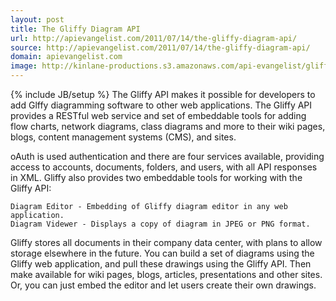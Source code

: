 ```yaml
---
layout: post
title: The Gliffy Diagram API
url: http://apievangelist.com/2011/07/14/the-gliffy-diagram-api/
source: http://apievangelist.com/2011/07/14/the-gliffy-diagram-api/
domain: apievangelist.com
image: http://kinlane-productions.s3.amazonaws.com/api-evangelist/gliffy/gliffy-logo.gif
---
```

{% include JB/setup %}
The Gliffy API makes it possible for developers to add Glffy diagramming software to other web applications.
The Gliffy API provides a RESTful web service and set of embeddable tools for adding flow charts, network diagrams, class diagrams and more to their wiki pages, blogs, content management systems (CMS), and sites.

oAuth is used authentication and there are four services available, providing access to accounts, documents, folders, and users, with all API responses in XML.
Gliffy also provides two embeddable tools for working with the Gliffy API:

	Diagram Editor - Embedding of Gliffy diagram editor in any web application.
	Diagram Videwer - Displays a copy of diagram in JPEG or PNG format.

Gliffy stores all documents in their company data center, with plans to allow storage elsewhere in the future.
You can build a set of diagrams using the Gliffy web application, and pull these drawings using the Gliffy API. Then make available for wiki pages, blogs, articles, presentations and other sites. Or, you can just embed the editor and let users create their own drawings.
